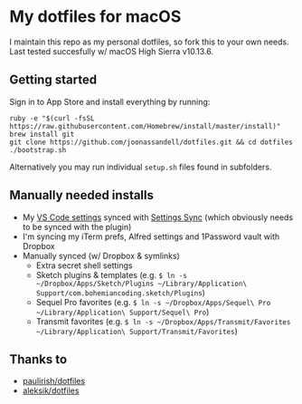# My dotfiles for macOS

I maintain this repo as my personal dotfiles, so fork this to your own needs. Last tested succesfully w/ macOS High Sierra v10.13.6. 

## Getting started

Sign in to App Store and install everything by running:

```
ruby -e "$(curl -fsSL https://raw.githubusercontent.com/Homebrew/install/master/install)"
brew install git
git clone https://github.com/joonassandell/dotfiles.git && cd dotfiles
./bootstrap.sh
```

Alternatively you may run individual `setup.sh` files found in subfolders.

## Manually needed installs

* My [VS Code settings](https://gist.github.com/joonassandell/379b80eee8560b28b45ddcbe407fbee2) synced with [Settings Sync](https://marketplace.visualstudio.com/items?itemName=Shan.code-settings-sync) (which obviously needs to be synced with the plugin)
* I'm syncing my iTerm prefs, Alfred settings and 1Password vault with Dropbox
* Manually synced (w/ Dropbox & symlinks)
    - Extra secret shell settings
    - Sketch plugins & templates (e.g. `$ ln -s ~/Dropbox/Apps/Sketch/Plugins ~/Library/Application\ Support/com.bohemiancoding.sketch/Plugins`)
    - Sequel Pro favorites (e.g. `$ ln -s ~/Dropbox/Apps/Sequel\ Pro ~/Library/Application\ Support/Sequel\ Pro`)
    - Transmit favorites (e.g. `$ ln -s ~/Dropbox/Apps/Transmit/Favorites ~/Library/Application\ Support/Transmit/Favorites`)

## Thanks to

* [paulirish/dotfiles](https://github.com/paulirish/dotfiles)
* [aleksik/dotfiles](https://github.com/aleksik/dotfiles)

